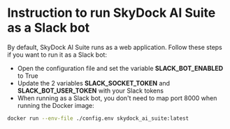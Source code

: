 # Instruction to run SkyDock AI Suite as a Slack bot
By default, SkyDock AI Suite runs as a web application. Follow these steps if you want to run it as a Slack bot:
- Open the configuration file and set the variable **SLACK_BOT_ENABLED** to True
- Update the 2 variables **SLACK_SOCKET_TOKEN** and **SLACK_BOT_USER_TOKEN** with your Slack tokens
- When running as a Slack bot, you don't need to map port 8000 when running the Docker image:
```bash
docker run --env-file ./config.env skydock_ai_suite:latest
```